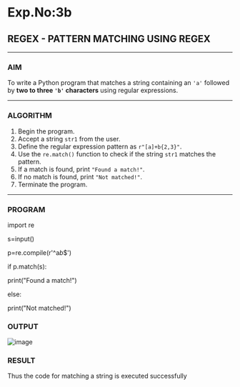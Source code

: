 # Exp.No:3b  
## REGEX - PATTERN MATCHING USING REGEX

---

### AIM  
To write a Python program that matches a string containing an `'a'` followed by **two to three `'b'` characters** using regular expressions.

---

### ALGORITHM

1. Begin the program.  
2. Accept a string `str1` from the user.  
3. Define the regular expression pattern as `r"[a]+b{2,3}"`.  
4. Use the `re.match()` function to check if the string `str1` matches the pattern.  
5. If a match is found, print `"Found a match!"`.  
6. If no match is found, print `"Not matched!"`.  
7. Terminate the program.

---

### PROGRAM

import re

s=input()

p=re.compile(r'^a*b*$')

if p.match(s):

print("Found a match!")

else:

print("Not matched!")

### OUTPUT
![image](https://github.com/user-attachments/assets/10ee7117-0a7c-4253-a928-38feca96f280)

### RESULT
Thus the code for matching a string is executed successfully
